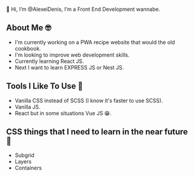 👋 Hi, I’m @AlexeiDenis, I’m a Front End Development wannabe.

## About Me 🤓
  - I'm currently working on a PWA recipe website that would the old cookbook. 
  - I'm  looking to improve web development skills.
  - Currently learning React JS.
  - Next I want to learn EXPRESS JS or Nest JS.

## Tools I Like To Use 🔨
 + Vanilla CSS instead of SCSS (I know it's faster to use SCSS).
 + Vanilla JS.
 + React but in some situations Vue JS 😁.
<!---
AlexeiDenis/AlexeiDenis is a ✨ special ✨ repository because its `README.md` (this file) appears on your GitHub profile.
You can click the Preview link to take a look at your changes.
--->

## CSS things that I need to learn in the near future 📖
- Subgrid
- Layers
- Containers
